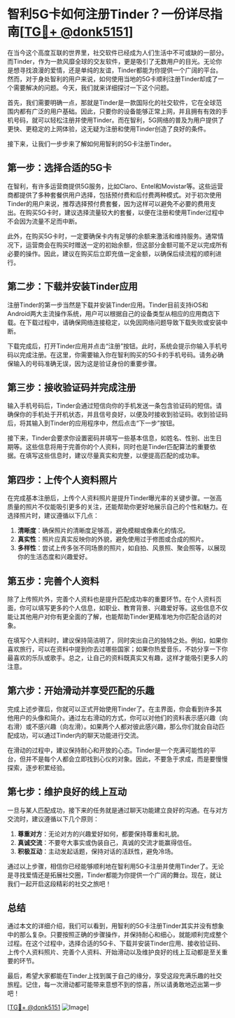 # 智利5G卡如何注册Tinder？一份详尽指南[[TG💪+ @donk5151](https://t.me/s/donk5151)]

在当今这个高度互联的世界里，社交软件已经成为人们生活中不可或缺的一部分。而Tinder，作为一款风靡全球的交友软件，更是吸引了无数用户的目光。无论你是想寻找浪漫的爱情，还是单纯的友谊，Tinder都能为你提供一个广阔的平台。然而，对于身处智利的用户来说，如何使用当地的5G卡顺利注册Tinder却成了一个需要解决的问题。今天，我们就来详细探讨一下这个问题。

首先，我们需要明确一点，那就是Tinder是一款国际化的社交软件，它在全球范围内都有广泛的用户基础。因此，只要你的设备能够正常上网，并且拥有有效的手机号码，就可以轻松注册并使用Tinder。而在智利，5G网络的普及为用户提供了更快、更稳定的上网体验，这无疑为注册和使用Tinder创造了良好的条件。

接下来，让我们一步步来了解如何用智利的5G卡注册Tinder。

## 第一步：选择合适的5G卡

在智利，有许多运营商提供5G服务，比如Claro、Entel和Movistar等。这些运营商都提供了多种套餐供用户选择，包括预付费和后付费两种模式。对于初次使用Tinder的用户来说，推荐选择预付费套餐，因为这样可以避免不必要的费用支出。在购买5G卡时，建议选择流量较大的套餐，以便在注册和使用Tinder过程中不会因为流量不足而中断。

此外，在购买5G卡时，一定要确保卡内有足够的余额来激活和维持服务。通常情况下，运营商会在购买时赠送一定的初始余额，但这部分金额可能不足以完成所有必要的操作。因此，建议在购买后立即充值一定金额，以确保后续流程的顺利进行。

## 第二步：下载并安装Tinder应用

注册Tinder的第一步当然是下载并安装Tinder应用。Tinder目前支持iOS和Android两大主流操作系统，用户可以根据自己的设备类型从相应的应用商店下载。在下载过程中，请确保网络连接稳定，以免因网络问题导致下载失败或安装中断。

下载完成后，打开Tinder应用并点击“注册”按钮。此时，系统会提示你输入手机号码以完成注册。在这里，你需要输入你在智利购买的5G卡的手机号码。请务必确保输入的号码准确无误，因为这是验证身份的重要步骤。

## 第三步：接收验证码并完成注册

输入手机号码后，Tinder会通过短信向你的手机发送一条包含验证码的短信。请确保你的手机处于开机状态，并且信号良好，以便及时接收到验证码。收到验证码后，将其输入到Tinder的应用程序中，然后点击“下一步”按钮。

接下来，Tinder会要求你设置密码并填写一些基本信息，如姓名、性别、出生日期等。这些信息将用于完善你的个人资料，同时也是Tinder匹配算法的重要依据。在填写这些信息时，建议尽量真实和完整，以便提高匹配的成功率。

## 第四步：上传个人资料照片

在完成基本注册后，上传个人资料照片是提升Tinder曝光率的关键步骤。一张高质量的照片不仅能吸引更多的关注，还能帮助你更好地展示自己的个性和魅力。在选择照片时，建议遵循以下几点：

1. **清晰度**：确保照片的清晰度足够高，避免模糊或像素化的情况。
2. **真实性**：照片应真实反映你的外貌，避免使用过于修图或合成的照片。
3. **多样性**：尝试上传多张不同场景的照片，如自拍、风景照、聚会照等，以展现你的生活态度和兴趣爱好。

## 第五步：完善个人资料

除了上传照片外，完善个人资料也是提升匹配成功率的重要环节。在个人资料页面，你可以填写更多的个人信息，如职业、教育背景、兴趣爱好等。这些信息不仅能让其他用户对你有更全面的了解，也能帮助Tinder更精准地为你匹配合适的对象。

在填写个人资料时，建议保持简洁明了，同时突出自己的独特之处。例如，如果你喜欢旅行，可以在资料中提到你去过哪些国家；如果你热爱音乐，不妨分享一下你最喜欢的乐队或歌手。总之，让自己的资料既真实又有趣，这样才能吸引更多人的注意。

## 第六步：开始滑动并享受匹配的乐趣

完成上述步骤后，你就可以正式开始使用Tinder了。在主界面，你会看到许多其他用户的头像和简介。通过左右滑动的方式，你可以对他们的资料表示感兴趣（向右滑）或不感兴趣（向左滑）。如果两个人都对彼此感兴趣，那么你们就会自动匹配成功，可以通过Tinder内的聊天功能进行交流。

在滑动的过程中，建议保持耐心和开放的心态。Tinder是一个充满可能性的平台，但并不是每个人都会立即找到心仪的对象。因此，不要急于求成，而是要慢慢探索，逐步积累经验。

## 第七步：维护良好的线上互动

一旦与某人匹配成功，接下来的任务就是通过聊天功能建立良好的沟通。在与对方交流时，建议遵循以下几个原则：

1. **尊重对方**：无论对方的兴趣爱好如何，都要保持尊重和礼貌。
2. **真诚交流**：不要夸大事实或伪装自己，真诚的交流才能赢得信任。
3. **积极互动**：主动发起话题，保持对话的活跃性，避免冷场。

通过以上步骤，相信你已经能够顺利地在智利用5G卡注册并使用Tinder了。无论是寻找爱情还是拓展社交圈，Tinder都能为你提供一个广阔的舞台。现在，就让我们一起开启这段精彩的社交之旅吧！

## 总结

通过本文的详细介绍，我们可以看到，用智利的5G卡注册Tinder其实并没有想象中的那么复杂。只要按照正确的步骤操作，并保持耐心和细心，就能顺利完成整个过程。在这个过程中，选择合适的5G卡、下载并安装Tinder应用、接收验证码、上传个人资料照片、完善个人资料、开始滑动以及维护良好的线上互动都是至关重要的环节。

最后，希望大家都能在Tinder上找到属于自己的缘分，享受这段充满乐趣的社交旅程。记住，每一次滑动都可能带来意想不到的惊喜，所以请勇敢地迈出第一步吧！

[[TG💪+ @donk5151](https://t.me/s/donk5151) ![Image](https://i.postimg.cc/rwNCRYN7/Snipaste-2025-04-30-17-27-05.png)]